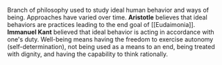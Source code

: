Branch of philosophy used to study ideal human behavior and ways of being. 
Approaches have varied over time. 
**Aristotle** believes that ideal behaviors are practices leading to the end goal of [[Eudaimonia]]. 
**Immanuel Kant** believed that ideal behavior is acting in accordance with one's duty. 
	Well-being means having the freedom to exercise autonomy (self-determination), not being used as a means to an end, being treated with dignity, and having the capability to think rationally. 